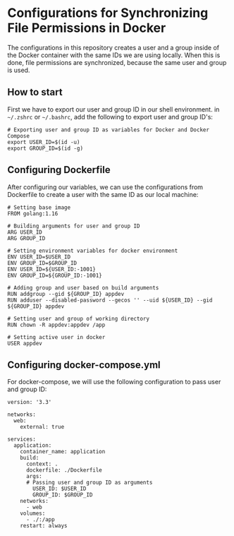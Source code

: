 # Configurations for Synchronizing File Permissions in Docker
The configurations in this repository creates a user and a group inside of the Docker container with the same IDs we are using locally. When this is done, file permissions are synchronized, because the same user and group is used.

## How to start
First we have to export our user and group ID in our shell environment. in `~/.zshrc` or `~/.bashrc`, add the following to export user and group ID's:

```
# Exporting user and group ID as variables for Docker and Docker Compose
export USER_ID=$(id -u)
export GROUP_ID=$(id -g)
```
## Configuring Dockerfile
After configuring our variables, we can use the configurations from Dockerfile to create a user with the same ID as our local machine:

```
# Setting base image
FROM golang:1.16

# Building arguments for user and group ID
ARG USER_ID
ARG GROUP_ID

# Setting environment variables for docker environment
ENV USER_ID=$USER_ID
ENV GROUP_ID=$GROUP_ID
ENV USER_ID=${USER_ID:-1001}
ENV GROUP_ID=${GROUP_ID:-1001}

# Adding group and user based on build arguments
RUN addgroup --gid ${GROUP_ID} appdev
RUN adduser --disabled-password --gecos '' --uid ${USER_ID} --gid ${GROUP_ID} appdev

# Setting user and group of working directory
RUN chown -R appdev:appdev /app

# Setting active user in docker
USER appdev
```

## Configuring docker-compose.yml
For docker-compose, we will use the following configuration to pass user and group ID:

```
version: '3.3'

networks:
  web:
    external: true

services:
  application:
    container_name: application
    build:
      context: .
      dockerfile: ./Dockerfile
      args:
      # Passing user and group ID as arguments
        USER_ID: $USER_ID
        GROUP_ID: $GROUP_ID
    networks:
      - web
    volumes:
      - ./:/app      
    restart: always
```
